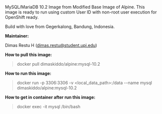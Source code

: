 MySQL/MariaDB 10.2 Image from Modified Base Image of Alpine. This image is ready to run using custom User ID with non-root user execution for OpenShift ready.

Build with love from Gegerkalong, Bandung, Indonesia.

**Maintainer:**

Dimas Restu H (<dimas.restu@student.upi.edu>)

**How to pull this image:**

> docker pull dimaskiddo/alpine:mysql-10.2

**How to run this image:**

> docker run -p 3306:3306 -v <local_data_path>:/data --name mysql dimaskiddo/alpine:mysql-10.2

**How to get in container after run this image:**

> docker exec -it mysql /bin/bash
